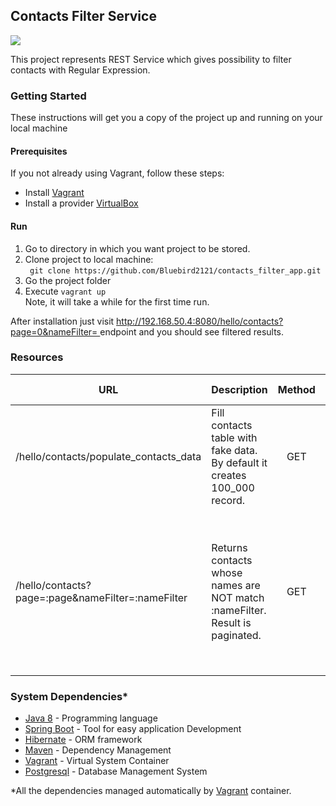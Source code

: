 <h2>Contacts Filter Service</h2>

<a href="https://circleci.com/gh/Bluebird2121/contacts_filter_app/tree/master"><img src="https://circleci.com/gh/Bluebird2121/contacts_filter_app.png"></a>

This project represents REST Service which gives possibility to filter contacts with Regular Expression. 

<h3>Getting Started</h3>

These instructions will get you a copy of the project up and running on your local machine

<h4>Prerequisites</h4>
  If you not already using Vagrant, follow these steps:
  <ul>
    <li>Install <a href="https://www.vagrantup.com/downloads.html">Vagrant</a></li>
    <li>Install a provider <a href="https://www.virtualbox.org/wiki/Downloads">VirtualBox</a></li>
  </ul>


<h4>Run</h4>
    <ol>
        <li>Go to directory in which you want project to be stored.</li>
        <li>Clone project to local machine: <br><code> git clone https://github.com/Bluebird2121/contacts_filter_app.git</code></li>
        <li>Go the project folder</li>
        <li>Execute <code>vagrant up</code> 
        <br>Note, it will take a while for the first time run.</li>
    </ol>
    After installation just visit 
    <a href="http://192.168.50.4:8080/hello/contacts?page=0&nameFilter=">
    http://192.168.50.4:8080/hello/contacts?page=0&nameFilter=
    </a> endpoint and you should see filtered results.

<h3>Resources</h3>

|                     URL                           | Description                                                                   | Method   | URL Params                                                                                                         | Success Response                                                                                                                 | Error Response                                                                        |
| ------------------------------------------------- |:------------------------------------------------------------------------------|:--------:| :----------------------------------------------------------------------------------------------------------------- |---------------------------------------------------------------------------------------------------------------------------------:|--------------------------------------------------------------------------------------:|
| /hello/contacts/populate_contacts_data            | Fill contacts table with fake data. By default it creates 100_000 record.     | GET      |    -                                                                                                               | Code: 200 OK                                                                                                                     | Code: 400 BAD_REQUEST <br> Content: {"message":"Can't populate not empty database."}  |
| /hello/contacts?page=:page&nameFilter=:nameFilter | Returns contacts whose names are NOT match :nameFilter. Result is paginated.  | GET      | **page** - result page (starts from 0) <br> **nameFilter** - regular expression to filter NOT match contacts names | Code: 200 OK <br> Content: {"contacts":[],"pagination":{"prev":"http://localhost:8080/hello/contacts?page=5&nameFilter=^(?!A)","next":"http://localhost:8080/hello/contacts?page=7&nameFilter=^(?!A)"}} |                                                                                       |



<h3>System Dependencies*</h3>
  <ul>
    <li><a href="http://www.oracle.com/technetwork/java/javase/8-whats-new-2157071.html">Java 8</a> - Programming language</li>
    <li><a href="https://projects.spring.io/spring-boot/">Spring Boot</a> - Tool for easy application Development</li>
    <li><a href="http://hibernate.org/">Hibernate</a> - ORM framework</li>
    <li><a href="https://maven.apache.org/">Maven</a> - Dependency Management</li>
    <li><a href="https://www.vagrantup.com/">Vagrant</a> - Virtual System Container</li>
    <li><a href="https://www.postgresql.org/">Postgresql</a> - Database Management System</li>
  </ul>
  *All the dependencies managed automatically by <a href="https://www.vagrantup.com/">Vagrant</a> container.
